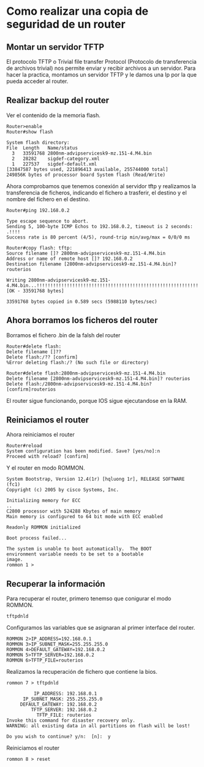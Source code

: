 # Como realizar una copia de seguridad de un router

## Montar un servidor TFTP

El protocolo TFTP o Trivial file transfer Protocol (Protocolo de transferencia de archivos trivial) nos permite enviar y recibir archivos a un servidor. 
Para hacer la practica, montamos un servidor TFTP y le damos una Ip por la que pueda acceder al router.

## Realizar backup del router

Ver el contenido de la memoria flash.

``` cisco ios
Router>enable
Router#show flash

System flash directory:
File  Length   Name/status
  3   33591768 2800nm-advipservicesk9-mz.151-4.M4.bin
  2   28282    sigdef-category.xml
  1   227537   sigdef-default.xml
[33847587 bytes used, 221896413 available, 255744000 total]
249856K bytes of processor board System flash (Read/Write)
```

Ahora comprobamos que tenemos conexión al servidor tftp y realizamos la transferencia de ficheros, 
indicando el fichero a trasferir, el destino y el nombre del fichero en el destino.

``` cisco ios
Router#ping 192.168.0.2

Type escape sequence to abort.
Sending 5, 100-byte ICMP Echos to 192.168.0.2, timeout is 2 seconds:
.!!!!
Success rate is 80 percent (4/5), round-trip min/avg/max = 0/0/0 ms

Router#copy flash: tftp:
Source filename []? 2800nm-advipservicesk9-mz.151-4.M4.bin
Address or name of remote host []? 192.168.0.2
Destination filename [2800nm-advipservicesk9-mz.151-4.M4.bin]? routerios

Writing 2800nm-advipservicesk9-mz.151-4.M4.bin...!!!!!!!!!!!!!!!!!!!!!!!!!!!!!!!!!!!!!!!!!!!!!!!!!!!!!!!!!!!!!!!!!!!!!!!!!!!!!!!!!!!!!!!!!!!!!!!!!!!!!!!!!!!!!!!!!!!!!!!!!!!!!!!!!!!!!!!!!!!!!!!!!!!!!!!!!!!!!!!!!!!!!!!!!!!!!!!!!!!!!!!!!!!!!!!!!!!!!!!!!!!!!!!!!!!!!!!!!!!!!!!!!!!!!!!!!!!!!!!!!!!!!!!!!!!!!!!!!!!!!!!!!!!!!!!!!!!!!!!!!!!!!!!!!!!!!!!!!!!!!!!!!!!!!!!!!!!!!!!!!!!!!!!!!!!!!!!!!!!!!!!!!!!!!!!!!!!!!!!!!!!!!!!!!!!!!!!!!!!!!!!!!!!!!!!!!!!!!!!!!!!!!!!!!!!!!!!!!!!!!!!!!!!!!!!!!!!!!!!!!!!!!!!!!!!!!!!!!!!!!!!!!!!!!!!!!!!!!!!!!!!!!!!!!!!!!!!!!!!!!!!!!!!!!!!!!!!!!!!!!!!!!!!!!!!!!!!!!!!!!!!!!!!!!!!!!!!!!!!!!!!!!!!!!!!!!!!!!!!!!!!!!!!!!!!!!!!!!!!!!!!!!!!!!!!!!!!!!!!!!!!!!!!!!!!!!!!!!!!!!!!!!!!!!!!!!!!!!!
[OK - 33591768 bytes]

33591768 bytes copied in 0.589 secs (5988110 bytes/sec)
```

## Ahora borramos los ficheros del router

Borramos el fichero .bin de la falsh del router

``` cisco ios
Router#delete flash:
Delete filename []??
Delete flash:/?? [confirm]
%Error deleting flash:/? (No such file or directory)

Router#delete flash:2800nm-advipservicesk9-mz.151-4.M4.bin
Delete filename [2800nm-advipservicesk9-mz.151-4.M4.bin]? routerios
Delete flash:/2800nm-advipservicesk9-mz.151-4.M4.bin? [confirm]routerios
```

El router sigue funcionando, porque IOS sigue ejecutandose en la RAM.

## Reiniciamos el router

Ahora reiniciamos el router

``` cisco ios
Router#reload
System configuration has been modified. Save? [yes/no]:n
Proceed with reload? [confirm]
```

Y el router en modo ROMMON.

``` cisco ios
System Bootstrap, Version 12.4(1r) [hqluong 1r], RELEASE SOFTWARE (fc1)
Copyright (c) 2005 by cisco Systems, Inc.

Initializing memory for ECC
..
C2800 processor with 524288 Kbytes of main memory
Main memory is configured to 64 bit mode with ECC enabled

Readonly ROMMON initialized

Boot process failed...

The system is unable to boot automatically.  The BOOT
environment variable needs to be set to a bootable
image.
rommon 1 > 
```

## Recuperar la información

Para recuperar el router, primero tenemso que conigurar el modo ROMMON.

``` cisco ios
tftpdnld
```

Configuramos las variables que se asignaran al primer interface del router.

``` cisco ios
ROMMON 2>IP_ADDRESS=192.168.0.1
ROMMON 3>IP_SUBNET_MASK=255.255.255.0
ROMMON 4>DEFAULT_GATEWAY=192.168.0.2
ROMMON 5>TFTP_SERVER=192.168.0.2
ROMMON 6>TFTP_FILE=routerios
```

Realizamos la recuperación de fichero que contiene la bios.

``` cisco ios
rommon 7 > tftpdnld

          IP_ADDRESS: 192.168.0.1
      IP_SUBNET_MASK: 255.255.255.0
     DEFAULT_GATEWAY: 192.168.0.2
         TFTP_SERVER: 192.168.0.2
           TFTP_FILE: routerios
Invoke this command for disaster recovery only.
WARNING: all existing data in all partitions on flash will be lost!

Do you wish to continue? y/n:  [n]:  y
```

Reiniciamos el router

``` cisco ios
rommon 8 > reset
```